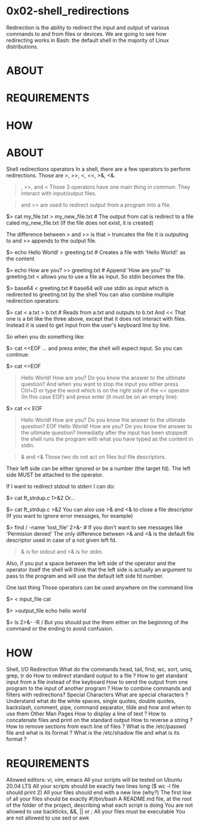 
# 0x02-shell_redirections


Redirection is the ability to redirect the input and output of various commands to and from files or devices. We are going to see how redirecting works in Bash: the default shell in the majority of Linux distributions.

# ABOUT
# REQUIREMENTS
# HOW 


# ABOUT 

Shell redirections operators
In a shell, there are a few operators to perform redirections. Those are >, >>, <, <<, >&, <&.

>, >>, and <
Those 3 operators have one main thing in common: They interact with input/output files.

> and >> are used to redirect output from a program into a file.

$> cat my_file.txt > my_new_file.txt # The output from cat is redirect to a file caled my_new_file.txt
(If the file does not exist, it is created)

The difference between > and >> is that > truncates the file it is outputing to and >> appends to the output file.

$> echo Hello World! > greeting.txt # Creates a file with 'Hello World!' as the content

$> echo How are you? >> greeting.txt # Append 'How are you?' to greeting.txt
< allows you to use a file as input. So stdin becomes the file.

$> base64 < greeting.txt # base64 will use stdin as input which is redirected to greeting.txt by the shell
You can also combine multiple redirection operators:

$> cat < a.txt > b.txt # Reads from a.txt and outputs to b.txt
And <<
That one is a bit like the three above, except that it does not interact with files. Instead it is used to get input from the user's keyboard line by line.

So when you do something like:

$> cat <<EOF
... and press enter, the shell will expect input.
So you can continue:

$> cat <<EOF
> Hello World!
> How are you?
> Do you know the answer to the ultimate question?
And when you want to stop the input you either press Ctrl+D or type the word which is on the right side of the << operator (In this case EOF) and press enter (it must be on an empty line):

$> cat << EOF
> Hello World!
> How are you?
> Do you know the answer to the ultimate question?
> EOF
Hello World!
How are you?
Do you know the answer to the ultimate question?
Immediatly after the input has been stoppedt the shell runs the program with what you have typed as the content in stdin.

>& and <&
Those two do not act on files but file descriptors.

Their left side can be either ignored or be a number (the target fd).
The left side MUST be attached to the operator.

If I want to redirect stdout to stderr I can do:

$> cat ft_strdup.c 1>&2
Or...

$> cat ft_strdup.c >&2
You can also use >& and <& to close a file descriptor (If you want to ignore error messages, for example)

$> find / -name 'lost_file' 2>&- # If you don't want to see messages like 'Permision denied'
The only difference between >& and <& is the default file descriptor used in case of a not given left fd.
>& is for stdout and <& is for stdin.

Also, if you put a space between the left side of the operator and the operator itself the shell will think that the left side is actually an argument to pass to the program and will use the default left side fd number.

One last thing
Those operators can be used anywhere on the command line

$> < input_file cat

$> >output_file echo hello world

$> ls 2>&- -R /
But you should put the them either on the beginning of the command or the ending to avoid confusion.

# HOW 

Shell, I/O Redirection
What do the commands head, tail, find, wc, sort, uniq, grep, tr do
How to redirect standard output to a file ?
How to get standard input from a file instead of the keyboard
How to send the output from one program to the input of another program ?
How to combine commands and filters with redirections?
Special Characters
What are special characters ?
Understand what do the white spaces, single quotes, double quotes, backslash, comment, pipe, command separator, tilde and how and when to use them
Other Man Pages
How to display a line of text ?
How to concatenate files and print on the standard output
How to reverse a string ?
How to remove sections from each line of files ?
What is the /etc/passwd file and what is its format ?
What is the /etc/shadow file and what is its format ?

# REQUIREMENTS 


Allowed editors: vi, vim, emacs
All your scripts will be tested on Ubuntu 20.04 LTS
All your scripts should be exactly two lines long ($ wc -l file should print 2)
All your files should end with a new line (why?)
The first line of all your files should be exactly #!/bin/bash
A README.md file, at the root of the folder of the project, describing what each script is doing
You are not allowed to use backticks, &&, || or ;
All your files must be executable
You are not allowed to use sed or awk
